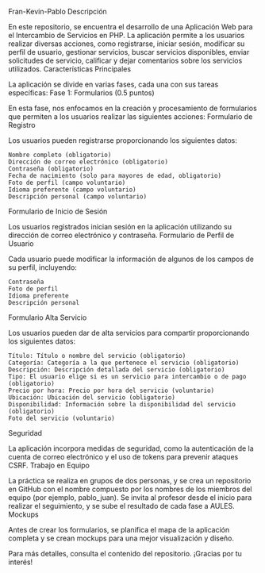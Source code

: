 Fran-Kevin-Pablo
Descripción

En este repositorio, se encuentra el desarrollo de una Aplicación Web para el Intercambio de Servicios en PHP. La aplicación permite a los usuarios realizar diversas acciones, como registrarse, iniciar sesión, modificar su perfil de usuario, gestionar servicios, buscar servicios disponibles, enviar solicitudes de servicio, calificar y dejar comentarios sobre los servicios utilizados.
Características Principales

La aplicación se divide en varias fases, cada una con sus tareas específicas:
Fase 1: Formularios (0.5 puntos)

En esta fase, nos enfocamos en la creación y procesamiento de formularios que permiten a los usuarios realizar las siguientes acciones:
Formulario de Registro

Los usuarios pueden registrarse proporcionando los siguientes datos:

    Nombre completo (obligatorio)
    Dirección de correo electrónico (obligatorio)
    Contraseña (obligatorio)
    Fecha de nacimiento (solo para mayores de edad, obligatorio)
    Foto de perfil (campo voluntario)
    Idioma preferente (campo voluntario)
    Descripción personal (campo voluntario)

Formulario de Inicio de Sesión

Los usuarios registrados inician sesión en la aplicación utilizando su dirección de correo electrónico y contraseña.
Formulario de Perfil de Usuario

Cada usuario puede modificar la información de algunos de los campos de su perfil, incluyendo:

    Contraseña
    Foto de perfil
    Idioma preferente
    Descripción personal

Formulario Alta Servicio

Los usuarios pueden dar de alta servicios para compartir proporcionando los siguientes datos:

    Título: Título o nombre del servicio (obligatorio)
    Categoría: Categoría a la que pertenece el servicio (obligatorio)
    Descripción: Descripción detallada del servicio (obligatorio)
    Tipo: El usuario elige si es un servicio para intercambio o de pago (obligatorio)
    Precio por hora: Precio por hora del servicio (voluntario)
    Ubicación: Ubicación del servicio (obligatorio)
    Disponibilidad: Información sobre la disponibilidad del servicio (obligatorio)
    Foto del servicio (voluntario)

Seguridad

La aplicación incorpora medidas de seguridad, como la autenticación de la cuenta de correo electrónico y el uso de tokens para prevenir ataques CSRF.
Trabajo en Equipo

La práctica se realiza en grupos de dos personas, y se crea un repositorio en GitHub con el nombre compuesto por los nombres de los miembros del equipo (por ejemplo, pablo_juan). Se invita al profesor desde el inicio para realizar el seguimiento, y se sube el resultado de cada fase a AULES.
Mockups

Antes de crear los formularios, se planifica el mapa de la aplicación completa y se crean mockups para una mejor visualización y diseño.

Para más detalles, consulta el contenido del repositorio. ¡Gracias por tu interés!
